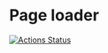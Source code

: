 # Page loader

[![Actions Status](https://github.com/Metaller000/python-project-lvl3/workflows/hexlet-check/badge.svg)](https://github.com/Metaller000/python-project-lvl3/actions)